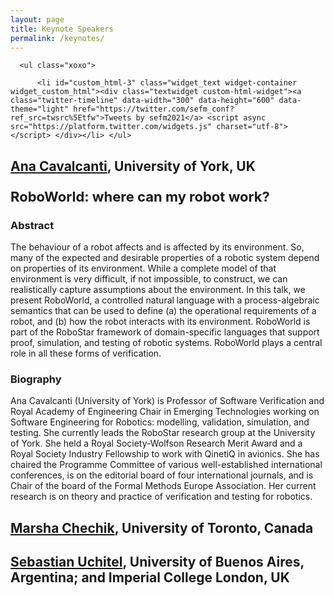 ```yaml
---
layout: page
title: Keynote Speakers
permalink: /keynotes/
---
```

<div id="secondary" class="widget-area sidey" role="complementary">

      <ul class="xoxo">

          <li id="custom_html-3" class="widget_text widget-container widget_custom_html"><div class="textwidget custom-html-widget"><a class="twitter-timeline" data-width="300" data-height="600" data-theme="light" href="https://twitter.com/sefm_conf?ref_src=twsrc%5Etfw">Tweets by sefm2021</a> <script async src="https://platform.twitter.com/widgets.js" charset="utf-8"></script> </div></li>	</ul>
</div>
<h2><a href="https://www-users.cs.york.ac.uk/~alcc/">Ana Cavalcanti</a>, University of York, UK</h2>

<h3><b><strong style="font-size:22px">RoboWorld: where can my robot work?</strong></b></h3>
<h3>Abstract</h3>
<p>The behaviour of a robot affects and is affected by its environment.  So, many of the expected and desirable properties of a robotic system depend on properties of its environment. While a complete model of that environment is very difficult, if not impossible, to construct, we can realistically capture assumptions about the environment.  In this talk, we present RoboWorld, a controlled natural language with a process-algebraic semantics that can be used to define (a) the operational requirements of a robot, and (b) how the
robot interacts with its environment.  RoboWorld is part of the RoboStar framework of domain-specific languages that support proof, simulation, and testing of robotic systems. RoboWorld plays a central role in all these forms of verification.</p>
<h3>Biography</h3>
<p>Ana Cavalcanti (University of York) is Professor of Software Verification and Royal Academy of Engineering Chair in Emerging Technologies working on Software Engineering for Robotics: modelling, validation, simulation, and testing. She currently leads the RoboStar research group at the University of York. She held a Royal Society-Wolfson Research Merit Award and a Royal Society Industry Fellowship to work with QinetiQ in avionics. She has chaired the Programme Committee of various well-established international conferences, is on the editorial board of four international journals, and is Chair of the board of the Formal Methods Europe Association. Her current research is on theory and practice of verification and
testing for robotics.</p>

<h2><a href="http://www.cs.toronto.edu/~chechik/">Marsha Chechik</a>, University of Toronto, Canada</h2>

<h2><a href="https://lafhis.dc.uba.ar/~suchitel">Sebastian Uchitel</a>, University of Buenos Aires, Argentina; and Imperial College London, UK</h2>
